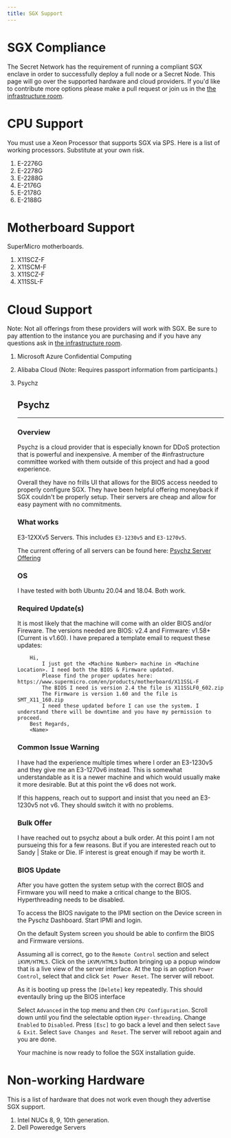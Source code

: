 ```yaml
---
title: SGX Support
---
```


# SGX Compliance

The Secret Network has the requirement of running a compliant SGX enclave in order to successfully deploy a full node or a Secret Node. This page will go over the supported hardware and cloud providers. If you'd like to contribute more options please make a pull request or join us in the [the infrastructure room](https://chat.scrt.network/channel/infrastructure).

# CPU Support

You must use a Xeon Processor that supports SGX via SPS. Here is a list of working processors. Substitute at your own risk.

1. E-2276G
2. E-2278G
3. E-2288G
4. E-2176G
5. E-2178G
6. E-2188G


# Motherboard Support

SuperMicro motherboards.
1. X11SCZ-F
2. X11SCM-F
3. X11SCZ-F
4. X11SSL-F

# Cloud Support

Note: Not all offerings from these providers will work with SGX. Be sure to pay attention to the instance you are purchasing and if you have any questions ask in [the infrastructure room](https://chat.scrt.network/channel/infrastructure).

1. Microsoft Azure Confidential Computing
2. Alibaba Cloud (Note: Requires passport information from participants.)
3. Psychz

    ## Psychz
    ---

    ### Overview

    Psychz is a cloud provider that is especially known for DDoS protection that is powerful and inexpensive. A member of the #infrastructure committee worked with them outside of this project and had a good experience.

    Overall they have no frills UI that allows for the BIOS access needed to properly configure SGX. They have been helpful offering moneyback if SGX couldn't be properly setup. Their servers are cheap and allow for easy payment with no commitments.

    ### What works

    E3-12XXv5 Servers. This includes `E3-1230v5` and `E3-1270v5`.

    The current offering of all servers can be found here: [Psychz Server Offering](https://www.psychz.net/dashboard/client/web/order/dedicated-server?processor=&processorBaseFreq=&numberOfCpu=7391&cpuCores=&location=)

    ### OS

    I have tested with both Ubuntu 20.04 and 18.04. Both work.

    ### Required Update(s)
    It is most likely that the machine will come with an older BIOS and/or Fireware. The versions needed are BIOS: v2.4 and Firmware: v1.58+ (Current is v1.60). I have prepared a template email to request these updates:

    ```
        Hi,
            I just got the <Machine Number> machine in <Machine Location>. I need both the BIOS & Firmware updated.
            Please find the proper updates here: https://www.supermicro.com/en/products/motherboard/X11SSL-F
            The BIOS I need is version 2.4 the file is X11SSLF0_602.zip
            The Firmware is version 1.60 and the file is SMT_X11_160.zip
            I need these updated before I can use the system. I understand there will be downtime and you have my permission to proceed.
        Best Regards,
        <Name>
    ``` 
        
    ### Common Issue Warning

    I have had the experience multiple times where I order an E3-1230v5 and they give me an E3-1270v6 instead. This is somewhat understandable as it is a newer machine and which would usually make it more desirable. But at this point the v6 does not work.

    If this happens, reach out to support and insist that you need an E3-1230v5 not v6. They should switch it with no problems.

    ### Bulk Offer

    I have reached out to psychz about a bulk order. At this point I am not pursueing this for a few reasons. But if you are interested reach out to Sandy | Stake or Die. IF interest is great enough if may be worth it.

    ### BIOS Update

    After you have gotten the system setup with the correct BIOS and Firmware you will need to make a critical change to the BIOS. Hyperthreading needs to be disabled.

    To access the BIOS navigate to the IPMI section on the Device screen in the Pyschz Dashboard. Start IPMI and login.

    On the default System screen you should be able to confirm the BIOS and Firmware versions.
    
    Assuming all is correct, go to the `Remote Control` section and select `iKVM/HTML5`. Click on the `iKVM/HTML5` button bringing up a popup window that is a live view of the server interface. At the top is an option `Power Control`, select that and click `Set Power Reset`. The server will reboot.

    As it is booting up press the `[Delete]` key repeatedly. This should eventaully bring up the BIOS interface

    Select `Advanced` in the top menu and then `CPU Configuration`. Scroll down until you find the selectable option `Hyper-threading`. Change `Enabled` to `Disabled`. Press `[Esc]` to go back a level and then select `Save & Exit`. Select `Save Changes and Reset`. The server will reboot again and you are done.

    Your machine is now ready to folloe the SGX installation guide.

# Non-working Hardware

This is a list of hardware that does not work even though they advertise SGX support.

1. Intel NUCs 8, 9, 10th generation.
2. Dell Poweredge Servers

